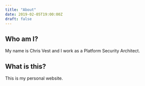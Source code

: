 ```yaml
---
title: "About"
date: 2019-02-05T19:00:00Z
draft: false
---
```


## Who am I?

My name is Chris Vest and I work as a Platform Security Architect.

## What is this?

This is my personal website.
